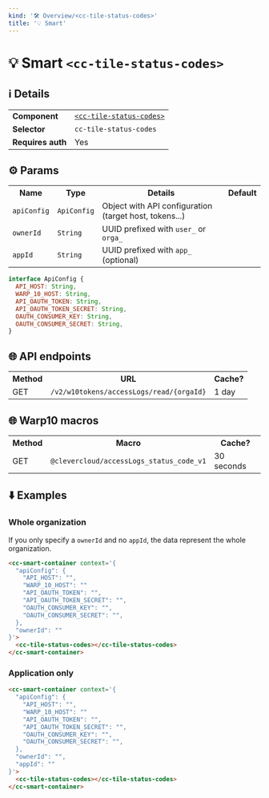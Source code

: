 ```yaml
---
kind: '🛠 Overview/<cc-tile-status-codes>'
title: '💡 Smart'
---
```

# 💡 Smart `<cc-tile-status-codes>`

## ℹ️ Details

<table>
  <tr><td><strong>Component    </strong> <td><a href="https://www.clever-cloud.com/developers/doc/clever-components/?path=/docs/ ..."><code>&lt;cc-tile-status-codes&gt;</code></a>
  <tr><td><strong>Selector     </strong> <td><code>cc-tile-status-codes</code>
  <tr><td><strong>Requires auth</strong> <td>Yes
</table>

## ⚙️ Params

<table>
  <tr><th>Name                   <th>Type                   <th>Details                                                     <th>Default
  <tr><td><code>apiConfig</code> <td><code>ApiConfig</code> <td>Object with API configuration (target host, tokens...)      <td>
  <tr><td><code>ownerId</code>   <td><code>String</code>    <td>UUID prefixed with <code>user_</code> or <code>orga_</code> <td>
  <tr><td><code>appId</code>     <td><code>String</code>    <td>UUID prefixed with <code>app_</code> (optional)             <td>
</table>

```js
interface ApiConfig {
  API_HOST: String,
  WARP_10_HOST: String,
  API_OAUTH_TOKEN: String,
  API_OAUTH_TOKEN_SECRET: String,
  OAUTH_CONSUMER_KEY: String,
  OAUTH_CONSUMER_SECRET: String,
}
```

## 🌐 API endpoints

<table>
  <tr><th>Method <th>URL                                                 <th>Cache?
  <tr><td>GET    <td><code>/v2/w10tokens/accessLogs/read/{orgaId}</code> <td>1 day
</table>

## 🌐 Warp10 macros

<table>
  <tr><th>Method <th>Macro                                               <th>Cache?
  <tr><td>GET    <td><code>@clevercloud/accessLogs_status_code_v1</code> <td>30 seconds
</table>

## ⬇️️ Examples

### Whole organization

If you only specify a `ownerId` and no `appId`, the data represent the whole organization.

```html
<cc-smart-container context='{
  "apiConfig": {
    "API_HOST": "",
    "WARP_10_HOST": ""
    "API_OAUTH_TOKEN": "",
    "API_OAUTH_TOKEN_SECRET": "",
    "OAUTH_CONSUMER_KEY": "",
    "OAUTH_CONSUMER_SECRET": "",
  },
  "ownerId": ""
}'>
  <cc-tile-status-codes></cc-tile-status-codes>
</cc-smart-container>
```

### Application only

```html
<cc-smart-container context='{
  "apiConfig": {
    "API_HOST": "",
    "WARP_10_HOST": ""
    "API_OAUTH_TOKEN": "",
    "API_OAUTH_TOKEN_SECRET": "",
    "OAUTH_CONSUMER_KEY": "",
    "OAUTH_CONSUMER_SECRET": "",
  },
  "ownerId": "",
  "appId": ""
}'>
  <cc-tile-status-codes></cc-tile-status-codes>
</cc-smart-container>
```
